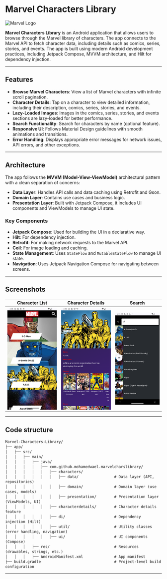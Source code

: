 # Marvel Characters Library

![Marvel Logo](https://cdn.marvel.com/u/prod/marvel/i/mg/3/e0/661e9b6428e34/standard_incredible.jpg)

**Marvel Characters Library** is an Android application that allows users to browse through the Marvel library of characters. The app connects to the Marvel API to fetch character data, including details such as comics, series, stories, and events. The app is built using modern Android development practices, including Jetpack Compose, MVVM architecture, and Hilt for dependency injection.

---

## Features

- **Browse Marvel Characters**: View a list of Marvel characters with infinite scroll pagination.
- **Character Details**: Tap on a character to view detailed information, including their description, comics, series, stories, and events.
- **Lazy-Loaded Images**: Images in the comics, series, stories, and events sections are lazy-loaded for better performance.
- **Search Functionality**: Search for characters by name (optional feature).
- **Responsive UI**: Follows Material Design guidelines with smooth animations and transitions.
- **Error Handling**: Displays appropriate error messages for network issues, API errors, and other exceptions.

---

## Architecture

The app follows the **MVVM (Model-View-ViewModel)** architectural pattern with a clean separation of concerns:

- **Data Layer**: Handles API calls and data caching using Retrofit and Gson.
- **Domain Layer**: Contains use cases and business logic.
- **Presentation Layer**: Built with Jetpack Compose, it includes UI components and ViewModels to manage UI state.

### Key Components

- **Jetpack Compose**: Used for building the UI in a declarative way.
- **Hilt**: For dependency injection.
- **Retrofit**: For making network requests to the Marvel API.
- **Coil**: For image loading and caching.
- **State Management**: Uses `StateFlow` and `MutableStateFlow` to manage UI state.
- **Navigation**: Uses Jetpack Navigation Compose for navigating between screens.

---

## Screenshots

| Character List | Character Details | Search |
|----------------|-------------------|-------------------|
| ![Character List](screenshots/list.png) | ![Character Details](screenshots/details.png) | ![Search](screenshots/search.png) |

---

## Code structure
```
Marvel-Characters-Library/
├── app/
│   ├── src/
│   │   ├── main/
│   │   │   ├── java/
│   │   │   │   ├── com.github.mohamedwael.marvelcharslibrary/
│   │   │   │   │   ├── characters/
│   │   │   │   │   │   ├── data/                # Data layer (API, repositories)
│   │   │   │   │   │   ├── domain/              # Domain layer (use cases, models)
│   │   │   │   │   │   ├── presentation/        # Presentation layer (ViewModels, UI)
│   │   │   │   │   ├── characterdetails/        # Character details feature
│   │   │   │   │   ├── di/                      # Dependency injection (Hilt)
│   │   │   │   │   ├── util/                    # Utility classes (error handling, navigation)
│   │   │   │   │   ├── ui/                      # UI components (Compose)
│   │   │   ├── res/                             # Resources (drawables, strings, etc.)
│   │   │   ├── AndroidManifest.xml              # App manifest
├── build.gradle                                 # Project-level build configuration

```

---
